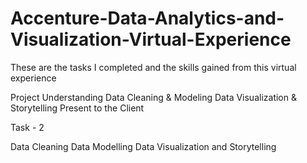 # Accenture-Data-Analytics-and-Visualization-Virtual-Experience
These are the tasks I completed and the skills gained from this virtual experience

Project Understanding
Data Cleaning & Modeling
Data Visualization & Storytelling
Present to the Client

Task - 2

Data Cleaning
Data Modelling
Data Visualization and Storytelling
